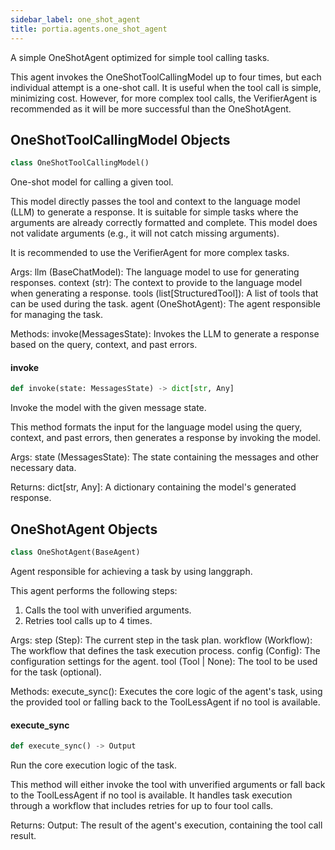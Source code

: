 ```yaml
---
sidebar_label: one_shot_agent
title: portia.agents.one_shot_agent
---
```


A simple OneShotAgent optimized for simple tool calling tasks.

This agent invokes the OneShotToolCallingModel up to four times, but each individual
attempt is a one-shot call. It is useful when the tool call is simple, minimizing cost.
However, for more complex tool calls, the VerifierAgent is recommended as it will
be more successful than the OneShotAgent.

## OneShotToolCallingModel Objects

```python
class OneShotToolCallingModel()
```

One-shot model for calling a given tool.

This model directly passes the tool and context to the language model (LLM)
to generate a response. It is suitable for simple tasks where the arguments
are already correctly formatted and complete. This model does not validate
arguments (e.g., it will not catch missing arguments).

It is recommended to use the VerifierAgent for more complex tasks.

Args:
    llm (BaseChatModel): The language model to use for generating responses.
    context (str): The context to provide to the language model when generating a response.
    tools (list[StructuredTool]): A list of tools that can be used during the task.
    agent (OneShotAgent): The agent responsible for managing the task.

Methods:
    invoke(MessagesState): Invokes the LLM to generate a response based on the query, context,
                           and past errors.

#### invoke

```python
def invoke(state: MessagesState) -> dict[str, Any]
```

Invoke the model with the given message state.

This method formats the input for the language model using the query, context,
and past errors, then generates a response by invoking the model.

Args:
    state (MessagesState): The state containing the messages and other necessary data.

Returns:
    dict[str, Any]: A dictionary containing the model&#x27;s generated response.

## OneShotAgent Objects

```python
class OneShotAgent(BaseAgent)
```

Agent responsible for achieving a task by using langgraph.

This agent performs the following steps:
1. Calls the tool with unverified arguments.
2. Retries tool calls up to 4 times.

Args:
    step (Step): The current step in the task plan.
    workflow (Workflow): The workflow that defines the task execution process.
    config (Config): The configuration settings for the agent.
    tool (Tool | None): The tool to be used for the task (optional).

Methods:
    execute_sync(): Executes the core logic of the agent&#x27;s task, using the provided tool
                    or falling back to the ToolLessAgent if no tool is available.

#### execute\_sync

```python
def execute_sync() -> Output
```

Run the core execution logic of the task.

This method will either invoke the tool with unverified arguments or fall back
to the ToolLessAgent if no tool is available. It handles task execution through
a workflow that includes retries for up to four tool calls.

Returns:
    Output: The result of the agent&#x27;s execution, containing the tool call result.

